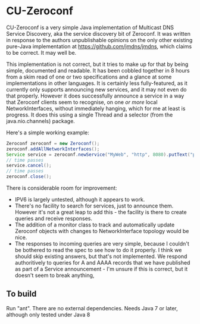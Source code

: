 # CU-Zeroconf

CU-Zeroconf is a very simple Java implementation of Multicast DNS Service Discovery, aka the service discovery bit of Zeroconf. It was written in response to the authors unpublishable opinions on the only other existing pure-Java implementation at https://github.com/jmdns/jmdns, which claims to be correct. It may well be.

This implementation is not correct, but it tries to make up for that by being simple, documented and readable. It has been cobbled together in 8 hours from a skim read of one or two specifications and a glance at some implementations in other languages. It is certainly less fully-featured, as it currently only supports announcing new services, and it may not even do that properly. However it does successfully announce a service in a way that Zeroconf clients seem to recognise, on one _or more_ local NetworkInterfaces, without immediately hanging, which for me at least is progress. It does this using a single Thread and a selector (from the java.nio.channels) package.

Here's a simple working example:

```java
Zeroconf zeroconf = new Zeroconf();
zeroconf.addAllNetworkInterfaces();
Service service = zeroconf.newService("MyWeb", "http", 8080).putText("path", "/path/toservice").announce();
// time passes
service.cancel();
// time passes
zeroconf.close();
```

There is considerable room for improvement:

* IPV6 is largely untested, although it appears to work.
* There's no facility to search for services, just to announce them. However it's not a great leap to add this - the facility is there to create queries and receive responses.
* The addition of a monitor class to track and automatically update Zeroconf objects with changes to NetworkInterface topology would be nice.
* The responses to incoming queries are very simple, because I couldn't be bothered to read the spec to see how to do it properly. I think we should skip existing answers, but that's not implemented. We respond authoritively to queries for A and AAAA records that we have published as part of a Service announcement - I'm unsure if this is correct, but it doesn't seem to break anything,


To build
--

Run "ant". There are no external dependencies. Needs Java 7 or later, although only tested under Java 8
